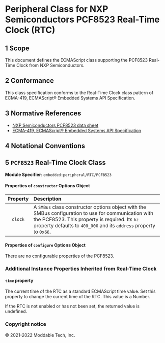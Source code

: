 
# Peripheral Class for NXP Semiconductors PCF8523 Real-Time Clock (RTC)

## 1 Scope

This document defines the ECMAScript class supporting the PCF8523 Real-Time Clock from NXP Semiconductors.

## 2 Conformance

This class specification conforms to the Real-Time Clock class pattern of ECMA-419, ECMAScript® Embedded Systems API Specification.

## 3 Normative References

- [NXP Semiconductors PCF8523 data sheet](https://www.nxp.com/docs/en/data-sheet/PCF8523.pdf)
- [ECMA-419, ECMAScript® Embedded Systems API Specification](https://419.ecma-international.org)

## 4 Notational Conventions

## 5 `PCF8523` Real-Time Clock Class

**Module Specifier**: `embedded:peripheral/RTC/PCF8523`


#### Properties of `constructor` Options Object

| Property | Description |
| :---: | :--- |
| `clock` | A `SMBus` class constructor options object with the SMBus configuration to use for communication with the PCF8523. This property is required. Its `hz` property defaults to `400_000` and its `address` property to `0x68`.


#### Properties of `configure` Options Object

There are no configurable properties of the PCF8523.

### Additional Instance Properties Inherited from Real-Time Clock

#### `time` property

The current time of the RTC as a standard ECMAScript time value. Set this property to change the current time of the RTC. This value is a Number.

If the RTC is not enabled or has not been set, the returned value is undefined.


### Copyright notice

© 2021-2022 Moddable Tech, Inc.
